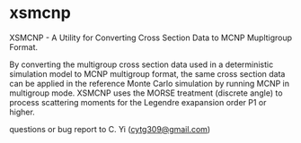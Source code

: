 # xsmcnp
XSMCNP - A Utility for Converting Cross Section Data to MCNP Mupltigroup Format.

By converting the multigroup cross section data used in a deterministic simulation model to MCNP multigroup format, the same cross section data can be applied in the reference Monte Carlo simulation by running MCNP in multigroup mode. XSMCNP uses the MORSE treatment (discrete angle) to process scattering moments for the Legendre exapansion order P1 or higher.

questions or bug report to C. Yi (cytg309@gmail.com)
